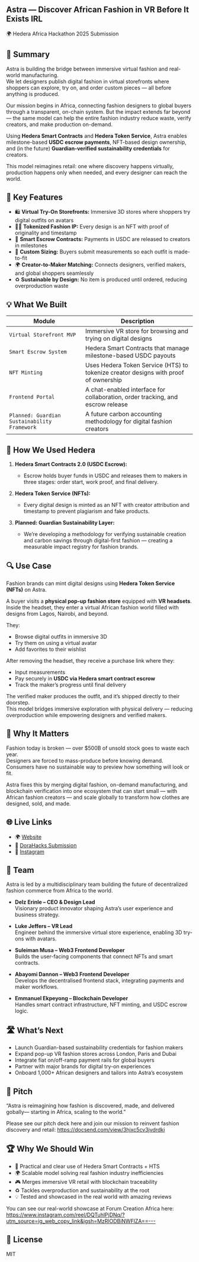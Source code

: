 ## Astra — Discover African Fashion in VR Before It Exists IRL  
🌍 Hedera Africa Hackathon 2025 Submission

## 🧠 Summary

Astra is building the bridge between immersive virtual fashion and real-world manufacturing.  
We let designers publish digital fashion in virtual storefronts where shoppers can explore, try on, and order custom pieces — all before anything is produced.  

Our mission begins in Africa, connecting fashion designers to global buyers through a transparent, on-chain system. But the impact extends far beyond — the same model can help the entire fashion industry reduce waste, verify creators, and make production on-demand.  

Using **Hedera Smart Contracts** and **Hedera Token Service**, Astra enables milestone-based **USDC escrow payments**, NFT-based design ownership, and (in the future) **Guardian-verified sustainability credentials** for creators.

This model reimagines retail: one where discovery happens virtually, production happens only when needed, and every designer can reach the world.



## 🧩 Key Features

- 🛍️ **Virtual Try-On Storefronts:** Immersive 3D stores where shoppers try digital outfits on avatars  
- ✍🏾 **Tokenized Fashion IP:** Every design is an NFT with proof of originality and timestamp  
- 🤝 **Smart Escrow Contracts:** Payments in USDC are released to creators in milestones  
- 📏 **Custom Sizing:** Buyers submit measurements so each outfit is made-to-fit  
- 🌍 **Creator-to-Maker Matching:** Connects designers, verified makers, and global shoppers seamlessly  
- ♻️ **Sustainable by Design:** No item is produced until ordered, reducing overproduction waste  



## 💡 What We Built

| Module | Description |
|--------|-------------|
| `Virtual Storefront MVP` | Immersive VR store for browsing and trying on digital designs |
| `Smart Escrow System` | Hedera Smart Contracts that manage milestone-based USDC payouts |
| `NFT Minting` | Uses Hedera Token Service (HTS) to tokenize creator designs with proof of ownership |
| `Frontend Portal` | A chat-enabled interface for collaboration, order tracking, and escrow release |
| `Planned: Guardian Sustainability Framework` | A future carbon accounting methodology for digital fashion creators |



## 🔗 How We Used Hedera

1. **Hedera Smart Contracts 2.0 (USDC Escrow):**  
   - Escrow holds buyer funds in USDC and releases them to makers in three stages: order start, work proof, and final delivery.

2. **Hedera Token Service (NFTs):**  
   - Every digital design is minted as an NFT with creator attribution and timestamp to prevent plagiarism and fake products.

3. **Planned: Guardian Sustainability Layer:**  
   - We’re developing a methodology for verifying sustainable creation and carbon savings through digital-first fashion — creating a measurable impact registry for fashion brands.



## 🔍 Use Case

Fashion brands can mint digital designs using **Hedera Token Service (NFTs)** on Astra.

A buyer visits a **physical pop-up fashion store** equipped with **VR headsets**.  
Inside the headset, they enter a virtual African fashion world filled with designs from Lagos, Nairobi, and beyond.

They:
- Browse digital outfits in immersive 3D  
- Try them on using a virtual avatar  
- Add favorites to their wishlist  

After removing the headset, they receive a purchase link where they:
- Input measurements  
- Pay securely in **USDC via Hedera smart contract escrow**  
- Track the maker’s progress until final delivery  

The verified maker produces the outfit, and it’s shipped directly to their doorstep.  
This model bridges immersive exploration with physical delivery — reducing overproduction while empowering designers and verified makers.



## 🎯 Why It Matters

Fashion today is broken — over $500B of unsold stock goes to waste each year.  
Designers are forced to mass-produce before knowing demand.  
Consumers have no sustainable way to preview how something will look or fit.  

Astra fixes this by merging digital fashion, on-demand manufacturing, and blockchain verification into one ecosystem that can start small — with African fashion creators — and scale globally to transform how clothes are designed, sold, and made.



## 🌐 Live Links

- 🌍 [Website](https://astra.fashion)  
- 🧠 [DoraHacks Submission](https://dorahacks.io/buidl/26613)  
- 📱 [Instagram](https://instagram.com/astralabs2050)



## 🚀 Team

Astra is led by a multidisciplinary team building the future of decentralized fashion commerce from Africa to the world.  

- **Delz Erinle – CEO & Design Lead**  
  Visionary product innovator shaping Astra’s user experience and business strategy.  

- **Luke Jeffers – VR Lead**  
  Engineer behind the immersive virtual store experience, enabling 3D try-ons with avatars.  

- **Suleiman Musa – Web3 Frontend Developer**  
  Builds the user-facing components that connect NFTs and smart contracts.  

- **Abayomi Dannon – Web3 Frontend Developer**  
  Develops the decentralised frontend stack, integrating payments and maker workflows.  

- **Emmanuel Ekpeyong – Blockchain Developer**  
  Handles smart contract infrastructure, NFT minting, and USDC escrow logic.  



## 🛣️ What’s Next

- Launch Guardian-based sustainability credentials for fashion makers  
- Expand pop-up VR fashion stores across London, Paris and Dubai 
- Integrate fiat on/off-ramp payment rails for global buyers  
- Partner with major brands for digital try-on experiences  
- Onboard 1,000+ African designers and tailors into Astra’s ecosystem  



## 💬 Pitch

“Astra is reimagining how fashion is discovered, made, and delivered gobally— starting in Africa, scaling to the world.”

Please see our pitch deck here and join our mission to reinvent fashion discovery and retail:
https://docsend.com/view/3hjxc5cv3jvdrdki



## 🏆 Why We Should Win

- 🎯 Practical and clear use of Hedera Smart Contracts + HTS  
- 🌍 Scalable model solving real fashion industry inefficiencies  
- 🎮 Merges immersive VR retail with blockchain traceability  
- ♻️ Tackles overproduction and sustainability at the root  
- 💡 Tested and showcased in the real world with amazing reviews 

You can see our real-world showcase at Forum Creation Africa here: 
https://www.instagram.com/reel/DQTuhlPjDNq/?utm_source=ig_web_copy_link&igsh=MzRlODBiNWFlZA==---

## 📜 License

MIT
